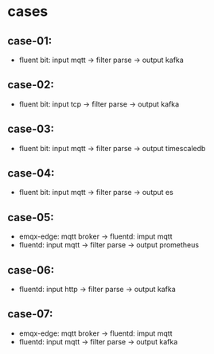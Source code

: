 # cases

## case-01: 
- fluent bit: input mqtt -> filter parse -> output kafka

## case-02: 
- fluent bit: input tcp -> filter parse -> output kafka

## case-03: 
- fluent bit: input mqtt -> filter parse -> output timescaledb

## case-04: 
- fluent bit: input mqtt -> filter parse -> output es

## case-05:
- emqx-edge: mqtt broker -> fluentd: imput mqtt
- fluentd: input mqtt -> filter parse -> output prometheus

## case-06:
- fluentd: input http -> filter parse -> output kafka

## case-07:
- emqx-edge: mqtt broker -> fluentd: imput mqtt
- fluentd: input mqtt -> filter parse -> output kafka


